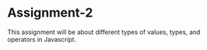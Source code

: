 # Assignment-2
This assignment will be about different types of values, types, and operators in Javascript.
